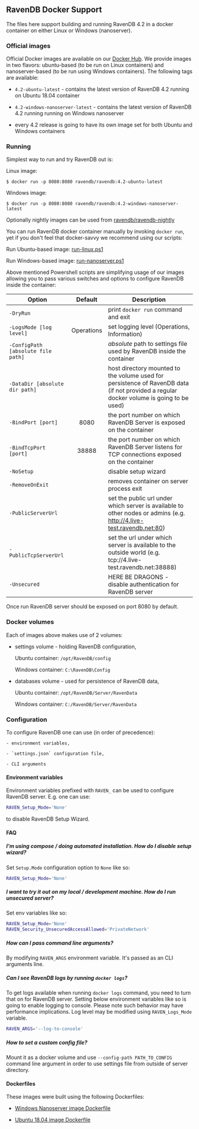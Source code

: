 ## RavenDB Docker Support

The files here support building and running RavenDB 4.2 in a docker container on either Linux or Windows (nanoserver).

### Official images

 Official Docker images are available on our [Docker Hub](https://hub.docker.com/r/ravendb/ravendb/). We provide images in two flavors: ubuntu-based (to be run on Linux containers) and nanoserver-based (to be run using Windows containers). The following tags are available:

- `4.2-ubuntu-latest` - contains the latest version of RavenDB 4.2 running on Ubuntu 18.04 container

- `4.2-windows-nanoserver-latest` - contains the latest version of RavenDB 4.2 running running on Windows nanoserver

- every 4.2 release is going to have its own image set for both Ubuntu and Windows containers

### Running

Simplest way to run and try RavenDB out is:

Linux image:
```
$ docker run -p 8080:8080 ravendb/ravendb:4.2-ubuntu-latest
```

Windows image:
```
$ docker run -p 8080:8080 ravendb/ravendb:4.2-windows-nanoserver-latest
```

Optionally nightly images can be used from [ravendb/ravendb-nightly](https://hub.docker.com/r/ravendb/ravendb-nightly/)

You can run RavenDB docker container manually by invoking `docker run`, yet if you don't feel that docker-savvy we recommend using our scripts:

Run Ubuntu-based image: [run-linux.ps1](https://github.com/ravendb/ravendb/blob/v4.2/docker/run-linux.ps1)

Run Windows-based image: [run-nanoserver.ps1](https://github.com/ravendb/ravendb/blob/v4.2/docker/run-nanoserver.ps1)

Above mentioned Powershell scripts are simplifying usage of our images allowing you to pass various switches and options to configure RavenDB inside the container:

|Option|Default|Description|
|------|:-----:|-----------|
|`-DryRun`| | print `docker run` command and exit |
|`-LogsMode [log level]`| Operations | set logging level (Operations, Information) |
|`-ConfigPath [absolute file path]` | | *absolute* path to settings file used by RavenDB inside the container |
| `-DataDir [absolute dir path]` || host directory mounted to the volume used for persistence of RavenDB data (if not provided a regular docker volume is going to be used) |
| `-BindPort [port]` | 8080 | the port number on which RavenDB Server is exposed on the container |
| `-BindTcpPort [port]` | 38888 | the port number on which RavenDB Server listens for TCP connections exposed on the container |
| `-NoSetup` | | disable setup wizard |
| `-RemoveOnExit` || removes container on server process exit |
| `-PublicServerUrl` || set the public url under which server is available to other nodes or admins (e.g. http://4.live-test.ravendb.net:80)
| `-PublicTcpServerUrl` || set the url under which server is available to the outside world (e.g. tcp://4.live-test.ravendb.net:38888) |
| `-Unsecured` | | HERE BE DRAGONS - disable authentication for RavenDB server |

Once run RavenDB server should be exposed on port 8080 by default.

### Docker volumes

Each of images above makes use of 2 volumes:

- settings volume - holding RavenDB configuration,

    Ubuntu container: `/opt/RavenDB/config`

    Windows container: `C:\RavenDB\Config`

- databases volume - used for persistence of RavenDB data,

    Ubuntu container: `/opt/RavenDB/Server/RavenData`

    Windows container: `C:/RavenDB/Server/RavenData`

### Configuration

To configure RavenDB one can use (in order of precedence):

    - environment variables, 

    - `settings.json` configuration file, 

    - CLI arguments

#### Environment variables

Environment variables prefixed with `RAVEN_` can be used to configure RavenDB server. E.g. one can use:
```bash
RAVEN_Setup_Mode='None'
```
to disable RavenDB Setup Wizard.

#### FAQ

##### I'm using compose / doing automated installation. How do I disable setup wizard?
    
Set `Setup.Mode` configuration option to `None` like so:
```bash
RAVEN_Setup_Mode='None'
```

##### I want to try it out on my local / development machine. How do I run unsecured server?

Set env variables like so:
```bash
RAVEN_Setup_Mode='None'
RAVEN_Security_UnsecuredAccessAllowed='PrivateNetwork'
```

##### How can I pass command line arguments?

By modifying `RAVEN_ARGS` environment variable. It's passed as an CLI arguments line.

##### Can I see RavenDB logs by running `docker logs`?

To get logs available when running `docker logs` command, you need to turn that on for RavenDB server. Setting below environment variables like so is going to enable logging to console. Please note such behavior may have performance implications. Log level may be modified using `RAVEN_Logs_Mode` variable. 

```bash
RAVEN_ARGS='--log-to-console'
```

##### How to set a custom config file?

Mount it as a docker volume and use `--config-path PATH_TO_CONFIG` command line argument in order to use settings file from outside of server directory.

#### Dockerfiles

These images were built using the following Dockerfiles:

- [Windows Nanoserver image Dockerfile](https://github.com/ravendb/ravendb/blob/v4.2/docker/ravendb-nanoserver/Dockerfile)

- [Ubuntu 18.04 image Dockerfile](https://github.com/ravendb/ravendb/blob/v4.2/docker/ravendb-linux/Dockerfile)
